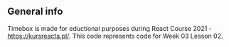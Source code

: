 ## **General info**

Timebox is made for eductional purposes during React Course 2021 - https://kursreacta.pl/.
This code represents code for Week 03 Lesson 02.